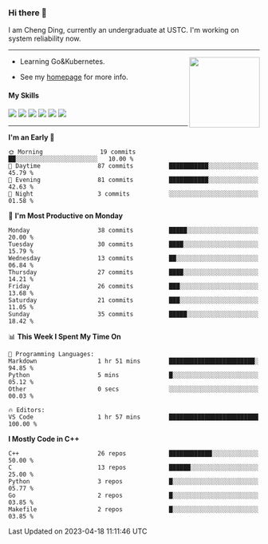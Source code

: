 ### Hi there 👋

I am Cheng Ding, currently an undergraduate at USTC.
I'm working on system reliability now.

---

<img align="right" height="141" src="https://github-readme-stats.vercel.app/api?username=IrisesD&theme=tokyonight&show_icons=true&count_private=true">

-  Learning Go&Kubernetes.

-  See my [homepage](https://irisesd.github.io) for more info.

#### My Skills

![](https://img.shields.io/badge/C++-65318e?logo=cplusplus&logoColor=fff)
![](https://img.shields.io/badge/Python-3e74a2?logo=python&logoColor=fff)
![](https://img.shields.io/badge/C-5654a2?logo=c&logoColor=fff)
![](https://img.shields.io/badge/Go-00aaff?logo=go&logoColor=fff)
![](https://img.shields.io/badge/Docker-0088ff?logo=docker&logoColor=fff)
![](https://img.shields.io/badge/Kubernetes-0066FF?logo=kubernetes&logoColor=fff)

---
<!--START_SECTION:waka-->
**I'm an Early 🐤** 

```text
🌞 Morning                19 commits          ██░░░░░░░░░░░░░░░░░░░░░░░   10.00 % 
🌆 Daytime                87 commits          ███████████░░░░░░░░░░░░░░   45.79 % 
🌃 Evening                81 commits          ███████████░░░░░░░░░░░░░░   42.63 % 
🌙 Night                  3 commits           ░░░░░░░░░░░░░░░░░░░░░░░░░   01.58 % 
```
📅 **I'm Most Productive on Monday** 

```text
Monday                   38 commits          █████░░░░░░░░░░░░░░░░░░░░   20.00 % 
Tuesday                  30 commits          ████░░░░░░░░░░░░░░░░░░░░░   15.79 % 
Wednesday                13 commits          ██░░░░░░░░░░░░░░░░░░░░░░░   06.84 % 
Thursday                 27 commits          ████░░░░░░░░░░░░░░░░░░░░░   14.21 % 
Friday                   26 commits          ███░░░░░░░░░░░░░░░░░░░░░░   13.68 % 
Saturday                 21 commits          ███░░░░░░░░░░░░░░░░░░░░░░   11.05 % 
Sunday                   35 commits          █████░░░░░░░░░░░░░░░░░░░░   18.42 % 
```


📊 **This Week I Spent My Time On** 

```text
💬 Programming Languages: 
Markdown                 1 hr 51 mins        ████████████████████████░   94.85 % 
Python                   5 mins              █░░░░░░░░░░░░░░░░░░░░░░░░   05.12 % 
Other                    0 secs              ░░░░░░░░░░░░░░░░░░░░░░░░░   00.03 % 

🔥 Editors: 
VS Code                  1 hr 57 mins        █████████████████████████   100.00 % 
```

**I Mostly Code in C++** 

```text
C++                      26 repos            ████████████░░░░░░░░░░░░░   50.00 % 
C                        13 repos            ██████░░░░░░░░░░░░░░░░░░░   25.00 % 
Python                   3 repos             █░░░░░░░░░░░░░░░░░░░░░░░░   05.77 % 
Go                       2 repos             █░░░░░░░░░░░░░░░░░░░░░░░░   03.85 % 
Makefile                 2 repos             █░░░░░░░░░░░░░░░░░░░░░░░░   03.85 % 
```




 Last Updated on 2023-04-18 11:11:46 UTC
<!--END_SECTION:waka-->
